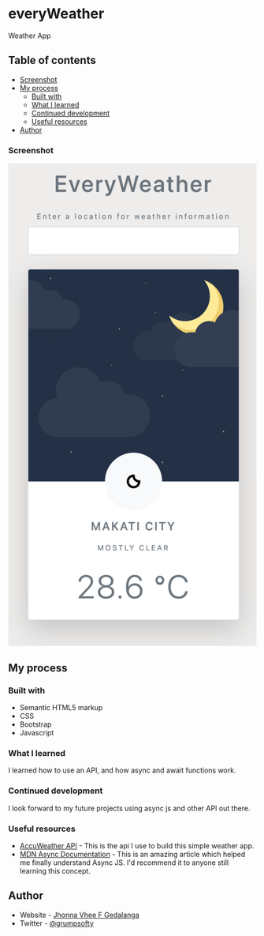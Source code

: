 # everyWeather

Weather App

## Table of contents

- [Screenshot](#screenshot)
- [My process](#my-process)
  - [Built with](#built-with)
  - [What I learned](#what-i-learned)
  - [Continued development](#continued-development)
  - [Useful resources](#useful-resources)
- [Author](#author)

### Screenshot

![](./EveryWeatherScreenshot.png)

## My process

### Built with

- Semantic HTML5 markup
- CSS
- Bootstrap
- Javascript

### What I learned

I learned how to use an API, and how async and await functions work.

### Continued development

I look forward to my future projects using async js and other API out there.

### Useful resources

- [AccuWeather API](https://developer.accuweather.com/apis) - This is the api I use to build this simple weather app.
- [MDN Async Documentation](https//developer.mozilla.org/en-US/docs/Web/JavaScript/Reference/Statements/async_function) - This is an amazing article which helped me finally understand Async JS. I'd recommend it to anyone still learning this concept.

## Author

- Website - [Jhonna Vhee F Gedalanga](https://www.2021portfolio.netlify.app)
- Twitter - [@grumpsofty](https://www.twitter.com/grumpsofty)
